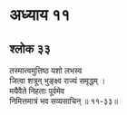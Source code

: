 # अध्याय ११

## श्लोक ३३

तस्मात्त्वमुत्तिष्ठ यशो लभस्व<br>जित्वा शत्रून् भुङ्क्ष्व राज्यं समृद्धम् ।<br>मयैवैते निहताः पूर्वमेव<br>निमित्तमात्रं भव सव्यसाचिन् ॥ ११-३३॥<br><br>

